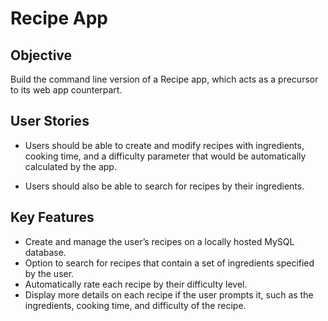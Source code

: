 # Recipe App

## Objective 

Build the command line version of a Recipe app, which acts as a precursor to its
web app counterpart.

## User Stories

 - Users should be able to create and modify recipes with ingredients, cooking time, and a difficulty
parameter that would be automatically calculated by the app.

 - Users should also be able to search for recipes by their ingredients.

## Key Features

 - Create and manage the user’s recipes on a locally hosted MySQL database.
 - Option to search for recipes that contain a set of ingredients specified by the user.
 - Automatically rate each recipe by their difficulty level.
 - Display more details on each recipe if the user prompts it, such as the ingredients, cooking time, and difficulty of the recipe.
